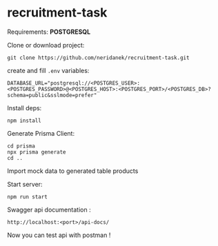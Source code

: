 # recruitment-task

Requirements: <b>POSTGRESQL</b>

Clone or download project:
```
git clone https://github.com/neridanek/recruitment-task.git
```


create and fill   ```.env``` variables:


```
DATABASE_URL="postgresql://<POSTGRES_USER>:<POSTGRES_PASSWORD>@<POSTGRES_HOST>:<POSTGRES_PORT>/<POSTGRES_DB>?schema=public&sslmode=prefer"
```


Install deps:

```
npm install
```

Generate Prisma Client:
```
cd prisma
npx prisma generate
cd ..
```
Import mock data to generated table products

Start server:
```
npm run start 
```

Swagger api documentation : 
```
http://localhost:<port>/api-docs/
```

Now you can test api with postman !

